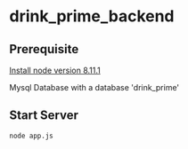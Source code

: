 # drink_prime_backend

## Prerequisite

[Install node version 8.11.1](https://docs.npmjs.com/downloading-and-installing-node-js-and-npm)

Mysql Database with a database 'drink_prime'

## Start Server

`node app.js`

